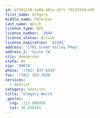 ```yaml
---
id: bf301139-5e84-491a-a5fc-79125919cd45
first_name: Gregory
middle_name: Peterson
last_name: Welch
license_type: DDS
license_number: '2604'
license_status: Active
license_expiration: '42185'
address: '1701 Green Valley Pkwy'
address_2: 'Suite 7A'
city: Henderson
state: NV
zip: '89074'
phone: '(702) 837-6555'
fax: '(702) 263-7639'
services:
  - dentist
category: dentists
title: 'Gregory Welch'
_geoloc:
  lng: -115.086999
  lat: 36.038181
---
```

